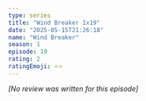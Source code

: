 ```yaml
---
type: series
title: "Wind Breaker 1x19"
date: "2025-05-15T21:26:18"
name: "Wind Breaker"
season: 1
episode: 19
rating: 2
ratingEmoji: ⭐️⭐️
---
```


*[No review was written for this episode]*

